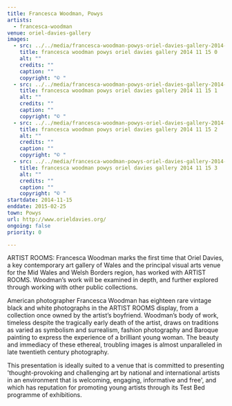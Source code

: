 ```yaml
---
title: Francesca Woodman, Powys
artists:
  - francesca-woodman
venue: oriel-davies-gallery
images:
  - src: ../../media/francesca-woodman-powys-oriel-davies-gallery-2014-11-15-0.webp
    title: francesca woodman powys oriel davies gallery 2014 11 15 0
    alt: ""
    credits: ""
    caption: ""
    copyright: "© "
  - src: ../../media/francesca-woodman-powys-oriel-davies-gallery-2014-11-15-1.webp
    title: francesca woodman powys oriel davies gallery 2014 11 15 1
    alt: ""
    credits: ""
    caption: ""
    copyright: "© "
  - src: ../../media/francesca-woodman-powys-oriel-davies-gallery-2014-11-15-2.webp
    title: francesca woodman powys oriel davies gallery 2014 11 15 2
    alt: ""
    credits: ""
    caption: ""
    copyright: "© "
  - src: ../../media/francesca-woodman-powys-oriel-davies-gallery-2014-11-15-3.webp
    title: francesca woodman powys oriel davies gallery 2014 11 15 3
    alt: ""
    credits: ""
    caption: ""
    copyright: "© "
startdate: 2014-11-15
enddate: 2015-02-25
town: Powys
url: http://www.orieldavies.org/
ongoing: false
priority: 0

---
```


ARTIST ROOMS: Francesca Woodman marks the first time that Oriel Davies, a key contemporary art gallery of Wales and the principal visual arts venue for the Mid Wales and Welsh Borders region, has worked with ARTIST ROOMS. Woodman’s work will be examined in depth, and further explored through working with other public collections.

American photographer Francesca Woodman has eighteen rare vintage black and white photographs in the ARTIST ROOMS display, from a collection once owned by the artist’s boyfriend. Woodman’s body of work, timeless despite the tragically early death of the artist, draws on traditions as varied as symbolism and surrealism, fashion photography and Baroque painting to express the experience of a brilliant young woman. The beauty and immediacy of these ethereal, troubling images is almost unparalleled in late twentieth century photography.

This presentation is ideally suited to a venue that is committed to presenting 'thought-provoking and challenging art by national and international artists in an environment that is welcoming, engaging, informative and free', and which has reputation for promoting young artists through its Test Bed programme of exhibitions.
